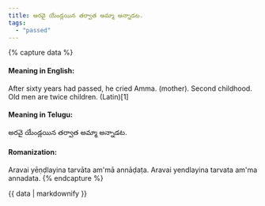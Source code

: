 ```yaml
---
title: అరవై యేండ్లయిన తర్వాత అమ్మా అన్నాడట.
tags:
  - "passed"
---
```


{% capture data %}
#### Meaning in English:
After sixty years had passed, he cried Amma. (mother).
Second childhood.
Old men are twice children. (Latin)[1]

#### Meaning in Telugu:
అరవై యేండ్లయిన తర్వాత అమ్మా అన్నాడట.

#### Romanization:
Aravai yēṇḍlayina tarvāta am'mā annāḍaṭa.
Aravai yendlayina tarvata am'ma annadata.
{% endcapture %}

{{ data | markdownify }}

